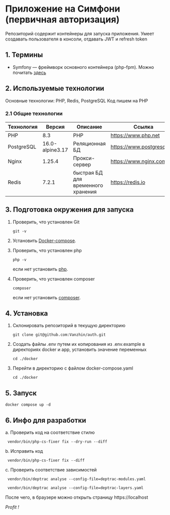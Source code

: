# Приложение на Симфони (первичная авторизация)

Репозиторий содержит контейнеры для запуска приложения.
Умеет создавать пользователя в консоли, отдавать JWT и refresh token

## 1. Термины

- Symfony — фреймворк основного контейнера (php-fpm). Можно почитать [здесь](https://symfony.com/doc/current/index.html)

## 2. Используемые технологии

Основные технологии: PHP, Redis, PostgreSQL
Код пишем на PHP

### 2.1 Общие технологии

| Технология | Версия          | Описание                           | Ссылка                     |
|------------|-----------------|------------------------------------|----------------------------|
| PHP        | 8.3             | PHP                                | https://www.php.net        |
| PostgreSQL | 16.0-alpine3.17 | Реляционная БД                     | https://www.postgresql.org |
| Nginx      | 1.25.4          | Прокси-сервер                      | https://www.nginx.com      |
| Redis      | 7.2.1           | быстрая БД для временного хранения | https://redis.io           |

## 3. Подготовка окружения для запуска

1. Проверить, что установлен Git
    ```shell
    git -v
    ```
2. Установить [Docker-compose](https://docs.docker.com/compose/install/linux/#install-the-plugin-manually).

3. Проверить, что установлен php
    ```shell
    php -v
    ```
   если нет установить [php](https://www.php.net/downloads).

4. Проверить, что установлен composer
   ```shell
   composer
   ```
   если нет установить [composer](https://getcomposer.org/download/).

## 4. Установка

1. Склонировать репозиторий в текущую директорию
    ```shell
    git clone git@github.com:Vanzhin/auth.git
    ```
2. Создать файлы .env путем их копирования из .env.example в директориях docker и app, установить значение переменных
    ```shell
    cd ./docker
    ```
3. Перейти в директорию с файлом docker-compose.yaml
    ```shell
    cd ./docker
    ```

## 5. Запуск

   ```shell
   docker compose up -d
   ```

## 6. Инфо для разработки

a. Проверить код на соответствие стилю

   ```shell
    vendor/bin/php-cs-fixer fix --dry-run --diff
   ```

b. Исправить код

   ```shell
    vendor/bin/php-cs-fixer fix --diff
   ```

c. Проверить соответствие зависимостей

   ```shell
    vendor/bin/deptrac analyse --config-file=deptrac-modules.yaml
   ```

   ```shell
    vendor/bin/deptrac analyse --config-file=deptrac-layers.yaml
   ```

После чего, в браузере можно открыть страницу https://localhost

*Profit !*